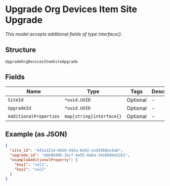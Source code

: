 
# Upgrade Org Devices Item Site Upgrade

*This model accepts additional fields of type interface{}.*

## Structure

`UpgradeOrgDevicesItemSiteUpgrade`

## Fields

| Name | Type | Tags | Description |
|  --- | --- | --- | --- |
| `SiteId` | `*uuid.UUID` | Optional | - |
| `UpgradeId` | `*uuid.UUID` | Optional | - |
| `AdditionalProperties` | `map[string]interface{}` | Optional | - |

## Example (as JSON)

```json
{
  "site_id": "441a1214-6928-442a-8e92-e1d34b8ec6a6",
  "upgrade_id": "ebbdbd0b-1bcf-4e55-8a6a-3416049a52b1",
  "exampleAdditionalProperty": {
    "key1": "val1",
    "key2": "val2"
  }
}
```

